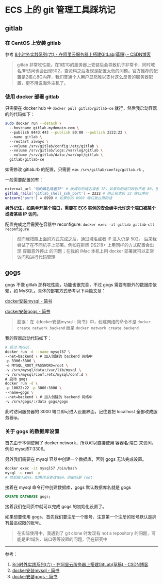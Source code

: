 # ECS 上的 git 管理工具踩坑记

## gitlab

### 在 CentOS 上安装 gitlab

参考 [8小时外实践系列(六) - 在阿里云服务器上搭建GitLab(草稿) - CSDN博客](https://blog.csdn.net/caib1109/article/details/51756246)

> gitlab 非常吃性能，在1核1G的服务器上安装后会导致机子非常卡，同时域名/IP访问也会出现502，查资料之后发现是配置太低的问题。官方推荐的配置是2核心8G内存，我们普通个人用户显然难以支付这么昂贵的服务器配置，更不用说海外主机了。

### 使用 docker 部署 gitlab

只需要在 docker hub 中 `docker pull gitlab/gitlab-ce` 就行，然后我启动容器的的代码如下：

```bash
sudo docker run --detach \ 
  --hostname gitlab.mydomain.com \ 
  --publish 8443:443 --publish 80:80 --publish 2222:22 \ 
  --name gitlab \ 
  --restart always \ 
  --volume /srv/gitlab/config:/etc/gitlab \ 
  --volume /srv/gitlab/logs:/var/log/gitlab \ 
  --volume /srv/gitlab/data:/var/opt/gitlab \ 
  gitlab/gitlab-ce
```
如需修改 gitlab.rb 的配置，只需要 `vim /srv/gitlab/config/gitlab.rb` 。

一般需要配置的有：

```bash
external_url '你的域名或者IP' # 改成你的域名或者 IP，如果你的端口映射不是 80，那也不能在这里加端口
gitlab_rails['gitlab_shell_ssh_port'] = 2222 # 防止和本机 22 端口冲突
unicorn['port'] = 8999 # 如果你的 8080 端口被占用的话
```

**另外记住，如果单开某个端口，需要在 ECS 实例的安全组中允许这个端口被某个或者某些 IP 访问。**

配置完成之后需要在容器中 reconfigure: `docker exec -it gitlab gitlab-ctl reconfigure`

> 然而我按照上面的方式完成之后，通过域名或者 IP 进入仍是 502。
> 后来我尝试了在不同机子上部署。例如在群辉 DS218+ 上用同样的方式配置会出现 容器意外停止 的问题；在我的 iMac 本机上用 docker 部署就可以正常访问和进行代码管理

## gogs

gogs 不像 gitlab 那样吃性能，功能也很完善，不过 gogs 需要有额外的数据库依赖，如 MySQL。具体的部署方式参考以下两篇文章：

[docker安装mysql - 简书](https://www.jianshu.com/p/5f5e419b5de8)

[docker安装gogs - 简书](https://www.jianshu.com/p/2a7acb07b352)

> 勘误：在《docker安装mysql - 简书》中，创建网络的命令不是 `docker create network backend` 而是 `docker network create backend`

我的容器启动代码如下：

```bash
# 启动 MySQL
docker run -d --name mysql57 \
--net=backend \ # 加入创建的 backend 网络中
-p 3306:3306 \
-e MYSQL_ROOT_PASSWORD=root \
-v /srv/mysql/data:/var/lib/mysql \
-v /srv/mysql/conf:/etc/mysql/conf.d \
# 启动 gogs
docker run -d \
-p 10022:22 -p 3000:3000 \
--name=gogs \
--net=backend \ # 加入创建的 backend 网络中
-v /srv/gogs/:/data gogs/gogs
```

此时访问服务器的 3000 端口即可进入设置界面，记住要把 localhost 全部改成服务器ip。

### 关于 gogs 的数据库设置

首先由于本例使用了 docker network，所以可以直接使用 容器名:端口 来访问，例如 mysql57:3306。

另外我们需要在 mysql 容器中创建一个数据库，否则 gogs 无法完成设置。

```bash
docker exec -it mysql57 /bin/bash
mysql -u root -p
# 然后输入密码，如果你没更改密码，则密码是 root
```

接着在 mysql 命令行中创建数据库，gogs 默认数据库名就是 gogs

```sql
CREATE DATABASE gogs;
```

接着我们在网页中就可以完成 gogs 的初始化设置了。

如果想要使用 gogs，首先我们要注册一个账号，注意第一个注册的账号默认是拥有最高权限的账号。

> 在实际使用中，我遇到了 git clone 时发现有 not a repository 的问题，可能是IP/域名、端口等等设置的问题，仍在研究中

---

参考：
1. [8小时外实践系列(六) - 在阿里云服务器上搭建GitLab(草稿) - CSDN博客](https://blog.csdn.net/caib1109/article/details/51756246)
2. [docker安装mysql - 简书](https://www.jianshu.com/p/5f5e419b5de8)
3. [docker安装gogs - 简书](https://www.jianshu.com/p/2a7acb07b352)
